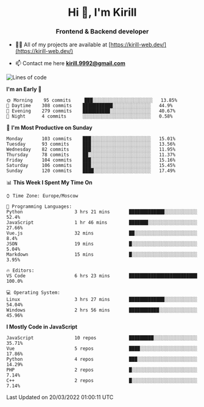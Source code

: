 <h1 align="center">Hi 👋, I'm Kirill</h1>
<h3 align="center">Frontend & Backend developer</h3>

- 👨‍💻 All of my projects are available at [https://kirill-web.dev/](https://kirill-web.dev/)

- 📫 Contact me here **kirill.9992@gmail.com**











<!--START_SECTION:waka-->
![Lines of code](https://img.shields.io/badge/From%20Hello%20World%20I%27ve%20Written-473%20Thousand%20lines%20of%20code-blue)

**I'm an Early 🐤** 

```text
🌞 Morning    95 commits     ███░░░░░░░░░░░░░░░░░░░░░░   13.85% 
🌆 Daytime    308 commits    ███████████░░░░░░░░░░░░░░   44.9% 
🌃 Evening    279 commits    ██████████░░░░░░░░░░░░░░░   40.67% 
🌙 Night      4 commits      ░░░░░░░░░░░░░░░░░░░░░░░░░   0.58%

```
📅 **I'm Most Productive on Sunday** 

```text
Monday       103 commits    ███░░░░░░░░░░░░░░░░░░░░░░   15.01% 
Tuesday      93 commits     ███░░░░░░░░░░░░░░░░░░░░░░   13.56% 
Wednesday    82 commits     ███░░░░░░░░░░░░░░░░░░░░░░   11.95% 
Thursday     78 commits     ██░░░░░░░░░░░░░░░░░░░░░░░   11.37% 
Friday       104 commits    ███░░░░░░░░░░░░░░░░░░░░░░   15.16% 
Saturday     106 commits    ███░░░░░░░░░░░░░░░░░░░░░░   15.45% 
Sunday       120 commits    ████░░░░░░░░░░░░░░░░░░░░░   17.49%

```


📊 **This Week I Spent My Time On** 

```text
⌚︎ Time Zone: Europe/Moscow

💬 Programming Languages: 
Python                   3 hrs 21 mins       █████████████░░░░░░░░░░░░   52.4% 
JavaScript               1 hr 46 mins        ███████░░░░░░░░░░░░░░░░░░   27.66% 
Vue.js                   32 mins             ██░░░░░░░░░░░░░░░░░░░░░░░   8.4% 
JSON                     19 mins             █░░░░░░░░░░░░░░░░░░░░░░░░   5.04% 
Markdown                 15 mins             █░░░░░░░░░░░░░░░░░░░░░░░░   3.95%

🔥 Editors: 
VS Code                  6 hrs 23 mins       █████████████████████████   100.0%

💻 Operating System: 
Linux                    3 hrs 27 mins       █████████████░░░░░░░░░░░░   54.04% 
Windows                  2 hrs 56 mins       ███████████░░░░░░░░░░░░░░   45.96%

```

**I Mostly Code in JavaScript** 

```text
JavaScript               10 repos            █████████░░░░░░░░░░░░░░░░   35.71% 
Vue                      5 repos             ████░░░░░░░░░░░░░░░░░░░░░   17.86% 
Python                   4 repos             ███░░░░░░░░░░░░░░░░░░░░░░   14.29% 
PHP                      2 repos             █░░░░░░░░░░░░░░░░░░░░░░░░   7.14% 
C++                      2 repos             █░░░░░░░░░░░░░░░░░░░░░░░░   7.14%

```



 Last Updated on 20/03/2022 01:00:11 UTC
<!--END_SECTION:waka-->
